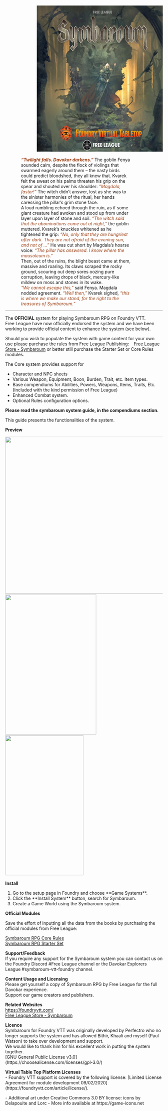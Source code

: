 <p style="margin-left: 20%;"> <img src="/asset/image/symbaroum-banner.webp" alt="" width="600" height="466" /></p>
<p style="width: 70%;  margin-left: 10%;">
  <strong style="color: hsl(19, 70%, 37%);"><em>“Twilight falls. Davokar darkens.”</em> </strong>The goblin Fenya sounded calm, despite the flock of violings that swarmed eagerly around them – the nasty birds could predict bloodshed, they all knew that.
  Kvarek felt the sweat on his palms threaten his grip on the spear and shouted over his shoulder: <em style="color: hsl(19, 70%, 37%);">“Magdala, faster!”</em>
  The witch didn’t answer, lost as she was to the sinister harmonies of the ritual, her hands caressing the pillar’s grim stone face.
  <br>
  A loud rumbling echoed through the ruin, as if some giant creature had awoken and stood up from under layer upon layer of stone and soil.
  <em style="color: hsl(19, 70%, 37%);">“The witch said that the abominations come out at night,”</em> the goblin muttered.
  Kvarek’s knuckles whitened as he tightened the grip: <em style="color: hsl(19, 70%, 37%);">“No, only that they are hungriest after dark. They are not afraid of the evening sun, and not of …”</em>
  He was cut short by Magdala’s hoarse voice: <em style="color: hsl(19, 70%, 37%);">“The pillar has answered. I know where the mausoleum is.”</em>
  <br>
  Then, out of the ruins, the blight beast came at them, massive and roaring.
  Its claws scraped the rocky ground, scouring out deep sores oozing pure corruption, leaving drops of black, mercury-like mildew on moss and stones in its wake.
  <br>
  <em style="color: hsl(19, 70%, 37%);">“We cannot escape this,”</em> said Fenya. Magdala nodded agreement. <em style="color: hsl(19, 70%, 37%);">“Well then,”</em> Kvarek sighed,
  <em style="color: hsl(19, 70%, 37%);">“this is where we make our stand, for the right to the treasures of Symbaroum.”</em>
</p>
<hr>
<p>The <strong>OFFICIAL</strong> system for playing Symbaroum RPG on Foundry VTT.<br>
  Free League have now officially endorsed the system and we have been working to provide official content to enhance the system (see below).<br>
</p>
<p>Should you wish to populate the system with game content for your own use please purchase the rules from Free League Publishing:&nbsp; &nbsp; <a href="https://frialigan.se/en/store/?collection_id=79768780848">Free League Store - Symbaroum</a>
  or better still purchase the Starter Set or Core Rules modules.
</p>
<p>
  The Core system provides support for
<ul>
  <li>Character and NPC sheets</li>

  <li>Various Weapon, Equipment, Boon, Burden, Trait, etc. Item types.</li>
  <li>Base compendiums for Abilities, Powers, Weapons, Items, Traits, Etc. (Included with the kind permission of Free League)</li>

  <li>Enhanced Combat system.</li>

  <li>Optional Rules configuration options.</li>
</ul>

</p>
<p><strong>Please read the symbaroum system guide, in the compendiums section.</strong></p>
<p>This guide presents the functionalities of the system.</p>
<b> Preview </b>
<p>
  <img src="https://github.com/pwatson100/symbaroum/blob/master/asset/preview/character-1.webp?raw=true" alt="" width="716" height="500" />
  <br>
  <img src="https://github.com/pwatson100/symbaroum/blob/master/asset/image/system-guide/14.webp?raw=true" alt="" width="291" height="446" />
  <img src="https://github.com/pwatson100/symbaroum/blob/master/asset/image/system-guide/22.webp?raw=true" alt="" width="250" height="446" />
</p>
<p>
  <b>Install</b>
<ol>
  <li> Go to the setup page in Foundry and choose **Game Systems**.</li>
  <li> Click the **Install System** button, search for Symbaroum.</li>
  <li> Create a Game World using the Symbaroum system.</li>
</ol>
</p>
<b> Official Modules </b>

<p>
  Save the effort of inputting all the data from the books by purchasing the official modules from Free League: <br />

<a href="https://freeleaguepublishing.com/en/store/?collection_id=79768780848">Symbaroum RPG Core Rules</a> <br /> <a href="https://freeleaguepublishing.com/en/store/?collection_id=79768780848">Symbaroum RPG Starter Set</a> <br />

</p>

<p>
  <b>Support/Feedback</b>
  <br>
  If you require any support for the Symbaroum system you can contact us on the Foundry Discord #Free League channel or the Davokar Explorers League #symbaroum-vtt-foundry channel.
</p>

<p>
  <b>Content Usage and Licensing</b>
  <br>
  Please get yourself a copy of Symbaroum RPG by Free League for the full Davokar experience.
  <br>
  Support our game creators and publishers.
</p>
<p>
  <b>Related Websites</b>
  <br>
  <a href="https://foundryvtt.com/">https://foundryvtt.com/</a>
  <br>
  <a href="https://frialigan.se/en/store/?collection_id=79768780848">Free League Store - Symbaroum</a>
</p>
</p>
<p>
  <b>Licence</b>
  <br>
  Symbaroum for Foundry VTT was originally developed by Perfectro who no longer supports the system and has allowed Bithir, Khaali and myself (Paul Watson) to take over development and support. <br>
  We would like to thank him for his excellent work in putting the system together.
  <br>
  [GNU General Public License v3.0](https://choosealicense.com/licenses/gpl-3.0/)
</p>
<p>
  <b>Virtual Table Top Platform Licenses</b>
  <br>
  - Foundry VTT support is covered by the following license: [Limited License Agreement for module development 09/02/2020](https://foundryvtt.com/article/license/).
</p>
<p>
  - Additional art under Creative Commons 3.0 BY license: icons by Delapouite and Lorc - More info available at https://game-icons.net
</p>
